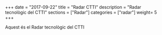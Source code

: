 +++
date        = "2017-09-22"
title       = "Radar CTTI"
description = "Radar tecnològic del CTTI"
sections    = ["Radar"]
categories  = ["radar"]
weight= 5
+++

Aquest és el Radar tecnològic del CTTI

<link type="text/css" rel="stylesheet"  href="https://raw.githubusercontent.com/mostrovoi/radar/master/main.ca708d95ec9c177a03fc.css">
<script type="application/javascript" src="https://raw.githubusercontent.com/mostrovoi/radar/master/main.ca708d95ec9c177a03fc.js"></script>
